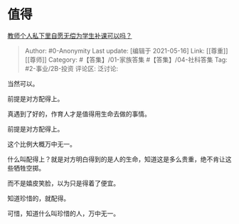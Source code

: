 # 值得
[教师个人私下里自愿无偿为学生补课可以吗？](https://www.zhihu.com/question/348105760/answer/868979963)

> Author: #0-Anonymity
> Last update: [编辑于 2021-05-16]
> Link: [[尊重]] [[尊师]]
> Category: #【答集】/01-家族答集 #【答集】/04-社科答集 
> Tag: #2-事业/2B-投资
> 评论区:
> 泛讨论:

当然可以。

前提是对方配得上。

真遇到了好的，作育人才是值得用生命去做的事情。

前提是对方配得上。

这个比例大概万中无一。

什么叫配得上？就是对方明白得到的是人的生命，知道这是多么贵重，绝不肯让这些牺牲空掷。

而不是嬉皮笑脸，以为只是得着了便宜。

知道珍惜的，就配得。

可惜，知道什么叫珍惜的人，万中无一。
